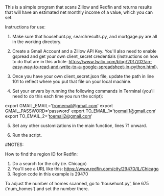 This is a simple program that scans Zillow and Redfin and returns results that will have an estimated net monthly income of a value, which you can set.

Instructions for use:

1. Make sure that househunt.py, searchresults.py, and mortgage.py are all in the working directory.

2. Create a Gmail Account and a Zillow API Key. You'll also need to enable gspread and get your own client_secret credentials (instructions on how to do that are in this article: https://www.twilio.com/blog/2017/02/an-easy-way-to-read-and-write-to-a-google-spreadsheet-in-python.html).

3. Once you have your own client_secret.json file, update the path in line 101 to reflect where you put that file on your local machine.

4. Set your envars by running the following commands in Terminal (you'll need to do this each time you run the script):

export GMAIL_EMAIL='fromemail@gmail.com'
export GMAIL_PASSWORD='password'
export TO_EMAIL_1='toemail1@gmail.com’
export TO_EMAIL_2='toemail2@gmail.com’

5. Set any other customizations in the main function, lines 71 onward.

6. Run the script.


#NOTES:

How to find the region ID for Redfin:

1. Do a search for the city (ie. Chicago)
2. You'll see a URL like this: https://www.redfin.com/city/29470/IL/Chicago
3. Region code in this example is 29470

To adjust the number of homes scanned, go to 'househunt.py', line 675 ('num_homes') and set the number there.
